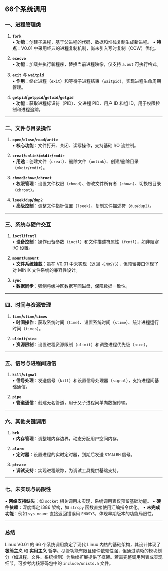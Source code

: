 ## 66个系统调用
### 一、**进程管理类**
1. **`fork`**  
   • **功能**：创建子进程，基于父进程的代码、数据和堆栈复制生成新进程。
   • **特点**：V0.01 中采用经典的进程复制机制，尚未引入写时复制（COW）优化。

2. **`execve`**  
   • **功能**：加载并执行新程序，替换当前进程映像，仅支持 `a.out` 可执行格式。

3. **`exit`** 与 **`waitpid`**  
   • **作用**：终止进程（`exit`）和等待子进程结束（`waitpid`），实现进程生命周期管理。

4. **`getpid`/`getppid`/`getuid`/`getgid`**  
   • **功能**：获取进程标识符（PID）、父进程 PID、用户 ID 和组 ID，用于权限控制和进程追踪。

---

### 二、**文件与目录操作**
1. **`open`/`close`/`read`/`write`**  
   • **核心功能**：文件打开、关闭、读写操作，支持基础 I/O 流控制。

2. **`creat`/`unlink`/`mkdir`/`rmdir`**  
   • **用途**：创建文件（`creat`）、删除文件（`unlink`）、创建/删除目录（`mkdir`/`rmdir`）。

3. **`chmod`/`chown`/`chroot`**  
   • **权限管理**：设置文件权限（`chmod`）、修改文件所有者（`chown`）、切换根目录（`chroot`）。

4. **`lseek`/`dup`/`dup2`**  
   • **高级控制**：调整文件指针位置（`lseek`）、复制文件描述符（`dup`/`dup2`）。

---

### 三、**系统与硬件交互**
1. **`ioctl`/`fcntl`**  
   • **设备控制**：操作设备参数（`ioctl`）和文件描述符属性（`fcntl`），如非阻塞 I/O 设置。

2. **`mount`/`umount`**  
   • **文件系统挂载**：虽在 V0.01 中未实现（返回 `-ENOSYS`），但预留接口体现了对 MINIX 文件系统的兼容性设计。

3. **`sync`**  
   • **数据同步**：强制将缓冲区数据写回磁盘，保障数据一致性。

---

### 四、**时间与资源管理**
1. **`time`/`stime`/`times`**  
   • **时间操作**：获取系统时间（`time`）、设置系统时间（`stime`）、统计进程运行时间（`times`）。

2. **`ulimit`/`nice`**  
   • **资源限制**：设置进程资源限制（`ulimit`）和调整进程优先级（`nice`）。

---

### 五、**信号与进程间通信**
1. **`kill`/`signal`**  
   • **信号处理**：发送信号（`kill`）和设置信号处理器（`signal`），支持进程间基础通信。

2. **`pipe`**  
   • **管道通信**：创建无名管道，用于父子进程间单向数据传输。

---

### 六、**其他关键调用**
1. **`brk`**  
   • **内存管理**：调整堆内存边界，动态分配用户空间内存。

2. **`alarm`**  
   • **定时器**：设置进程的实时定时器，到期后发送 `SIGALRM` 信号。

3. **`ptrace`**  
   • **调试支持**：实现进程跟踪，为调试工具提供基础支持。

---

### 七、**未实现与局限性**
• **网络支持缺失**：如 `socket` 相关调用未实现，系统调用表仅预留基础功能。
• **硬件依赖**：深度绑定 i386 架构，如 `strcpy` 函数直接使用汇编指令优化。
• **未完成功能**：例如 `sys_mount` 直接返回错误码 `ENOSYS`，体现早期版本的功能局限性。

---

### 总结
Linux V0.01 的 66 个系统调用奠定了现代 Linux 内核的基础架构，其设计体现了 **极简主义** 和 **实用主义** 哲学。尽管功能有限且硬件依赖性强，但通过清晰的模块划分（如进程、文件、系统控制）为后续扩展提供了框架。若需完整调用列表或实现细节，可参考内核源码包中的 `include/unistd.h` 文件。
